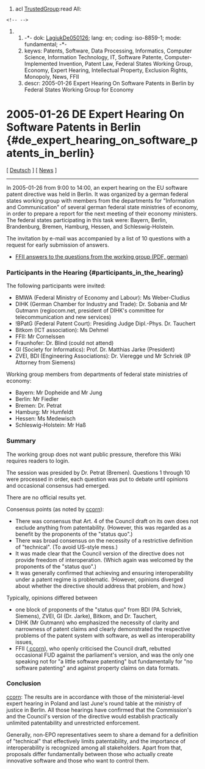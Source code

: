 1.  acl [TrustedGroup](TrustedGroup "wikilink"):read All:

```{=html}
<!-- -->
```
1.  1.  -\*- dok: [LagiukDe050126](LagiukDe050126 "wikilink"); lang: en;
        coding: iso-8859-1; mode: fundamental; -\*-
    2.  keyws: Patents, Software, Data Processing, Informatics, Computer
        Science, Information Technology, IT, Software Patente,
        Computer-Implemented Invention, Patent Law, Federal States
        Working Group, Economy, Expert Hearing, Intellectual Property,
        Exclusion Rights, Monopoly, News, FFII
    3.  descr: 2005-01-26 Expert Hearing On Software Patents in Berlin
        by Federal States Working Group for Economy

# 2005-01-26 DE Expert Hearing On Software Patents in Berlin {#de_expert_hearing_on_software_patents_in_berlin}

\[ [ Deutsch](/admin.cgi?LagiukDe050126De "wikilink") \] \[ [
News](SwpatcninoEn "wikilink") \]

------------------------------------------------------------------------

In 2005-01-26 from 9:00 to 14:00, an expert hearing on the EU software
patent directive was held in Berlin. It was organized by a german
federal states working group with members from the departments for
\"Information and Communication\" of several german federal state
ministries of economy, in order to prepare a report for the next meeting
of their economy ministers. The federal states participating in this
task were: Bayern, Berlin, Brandenburg, Bremen, Hamburg, Hessen, and
Schleswig-Holstein.

The invitation by e-mail was accompanied by a list of 10 questions with
a request for early submission of answers.

-   [FFII answers to the questions from the working group (PDF,
    german)](http://www.ffii.org/~ccorn/LagiukDe050126De/LAG-SWPat-Stellungnahme-FFII.pdf "wikilink")

### Participants in the Hearing {#participants_in_the_hearing}

The following participants were invited:

-   BMWA (Federal Ministry of Economy and Labour): Ms Weber-Cludius
-   DIHK (German Chamber for Industry and Trade): Dr. Sobania and Mr
    Gutmann (regiocom.net, president of DIHK\'s committee for
    telecommunication and new services)
-   !BPatG (Federal Patent Court): Presiding Judge Dipl.-Phys. Dr.
    Tauchert
-   Bitkom (ICT association): Ms Dehmel
-   FFII: Mr Cornelssen
-   Fraunhofer: Dr. Blind (could not attend)
-   GI (Society for Informatics): Prof. Dr. Matthias Jarke (President)
-   ZVEI, BDI (Engineering Associations): Dr. Vieregge und Mr Schriek
    (IP Attorney from Siemens)

Working group members from departments of federal state ministries of
economy:

-   Bayern: Mr Dopheide and Mr Jung
-   Berlin: Mr Fiedler
-   Bremen: Dr. Petrat
-   Hamburg: Mr Humfeldt
-   Hessen: Ms Medewisch
-   Schleswig-Holstein: Mr Haß

### Summary

The working group does not want public pressure, therefore this Wiki
requires readers to login.

The session was presided by Dr. Petrat (Bremen). Questions 1 through 10
were processed in order, each question was put to debate until opinions
and occasional consensus had emerged.

There are no official results yet.

Consensus points (as noted by [
ccorn](ChristianCornelssenDe "wikilink")):

-   There was consensus that Art. 4 of the Council draft on its own does
    not exclude anything from patentability. (However, this was regarded
    as a benefit by the proponents of the \"status quo\".)
-   There was broad consensus on the necessity of a restrictive
    definition of \"technical\". (To avoid US-style mess.)
-   It was made clear that the Council version of the directive does not
    provide freedom of interoperation. (Which again was welcomed by the
    proponents of the \"status quo\".)
-   It was generally confirmed that achieving and ensuring
    interoperability under a patent regime is problematic. (However,
    opinions diverged about whether the directive should address that
    problem, and how.)

Typically, opinions differed between

-   one block of proponents of the \"status quo\" from BDI (PA Schriek,
    Siemens), ZVEI, GI (Dr. Jarke), Bitkom, and Dr. Tauchert,
-   DIHK (Mr Gutmann) who emphasized the necessity of clarity and
    narrowness of patent claims and clearly demonstrated the respective
    problems of the patent system with software, as well as
    interoperability issues,
-   FFII ([ ccorn](ChristianCornelssenDe "wikilink")), who openly
    criticised the Council draft, rebutted occasional FUD against the
    parliament\'s version, and was the only one speaking not for \"a
    little software patenting\" but fundamentally for \"no software
    patenting\" and against property claims on data formats.

### Conclusion

[ ccorn](ChristianCornelssenDe "wikilink"): The results are in
accordance with those of the ministerial-level expert hearing in Poland
and last June\'s round table at the ministry of justice in Berlin. All
those hearings have confirmed that the Commission\'s and the Council\'s
version of the directive would establish practically unlimited
patentability and unrestricted enforcement.

Generally, non-EPO representatives seem to share a demand for a
definition of \"technical\" that effectively limits patentability, and
the importance of interoperability is recognized among all stakeholders.
Apart from that, proposals differ fundamentally between those who
actually create innovative software and those who want to control them.
